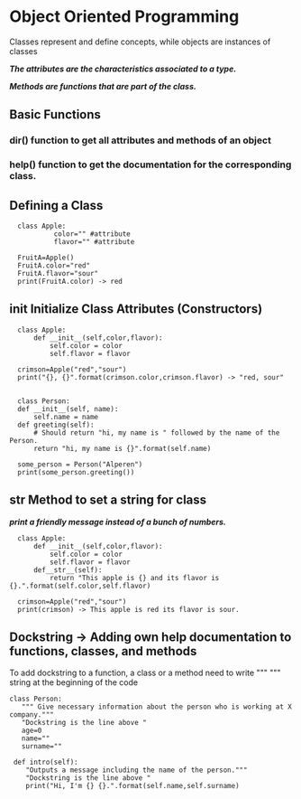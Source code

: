 # Object Oriented Programming 
  Classes represent and define concepts, while objects are instances of classes
  
  ***The attributes are the characteristics associated to a type.***

  ***Methods are functions that are part of the class.***
  
  ## Basic Functions
  
  ### dir() function to get all attributes and methods of an object
  
  ### help() function to get the documentation for the corresponding class.
  
  ## Defining a Class
  
      class Apple:
               color="" #attribute
               flavor="" #attribute

      FruitA=Apple()
      FruitA.color="red"
      FruitA.flavor="sour"
      print(FruitA.color) -> red
      
  
  ## __init__ Initialize Class Attributes (Constructors)
  
      class Apple:
          def __init__(self,color,flavor):
              self.color = color
              self.flavor = flavor
      
      crimson=Apple("red","sour")
      print("{}, {}".format(crimson.color,crimson.flavor) -> "red, sour"
      
      
      class Person:
      def __init__(self, name):
          self.name = name
      def greeting(self):
          # Should return "hi, my name is " followed by the name of the Person.
          return "hi, my name is {}".format(self.name) 

      some_person = Person("Alperen")
      print(some_person.greeting())

 ## __str__ Method to set a string for class
 
  ***print a friendly message instead of a bunch of numbers.***
 
      class Apple:
          def __init__(self,color,flavor):
              self.color = color
              self.flavor = flavor
          def__str__(self):
              return "This apple is {} and its flavor is {}.".format(self.color,self.flavor)
      
      crimson=Apple("red","sour")
      print(crimson) -> This apple is red its flavor is sour.
      
  ## Dockstring -> Adding own help documentation to functions, classes, and methods
  
  To add dockstring to a function, a class or a method need to write """ """ string at the beginning of the code
  
    class Person:
       """ Give necessary information about the person who is working at X company."""
       "Dockstring is the line above " 
       age=0
       name=""
       surname=""
     
     def intro(self):
        "Outputs a message including the name of the person."""
        "Dockstring is the line above " 
        print("Hi, I'm {} {}.".format(self.name,self.surname)
        
      
  
      
  
